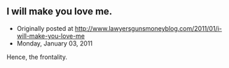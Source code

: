 ## I will make you love me.

 * Originally posted at http://www.lawyersgunsmoneyblog.com/2011/01/i-will-make-you-love-me
 * Monday, January 03, 2011

Hence, the frontality.